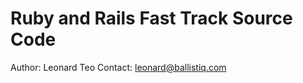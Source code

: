 Ruby and Rails Fast Track Source Code
=====================================

Author: Leonard Teo
Contact: leonard@ballistiq.com